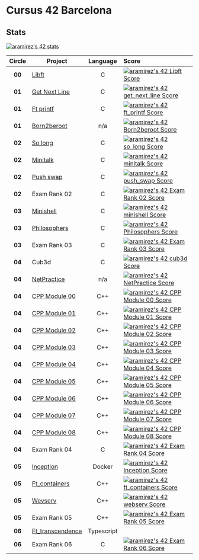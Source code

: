 # Cursus 42 Barcelona

## Stats
[![aramirez's 42 stats](https://badge42.vercel.app/api/v2/cl6y65hc100490gl7reg9ecj1/stats?cursusId=21&coalitionId=206)](https://github.com/JaeSeoKim/badge42)

|**Circle**|**Project**|**Language**|**Score**| 
|:--------:|-----------|:----------:|:--------|
|**00**|[Libft](https://github.com/arsalas/42_Cursus/tree/main/libft)|C|[![aramirez's 42 Libft Score](https://badge42.vercel.app/api/v2/cl6y65hc100490gl7reg9ecj1/project/2454054)](https://github.com/JaeSeoKim/badge42)|
|**01**|[Get Next Line](https://github.com/arsalas/42_Cursus/tree/main/get_next_line) |C|[![aramirez's 42 get_next_line Score](https://badge42.vercel.app/api/v2/cl6y65hc100490gl7reg9ecj1/project/2491127)](https://github.com/JaeSeoKim/badge42)|
|**01**|[Ft printf](https://github.com/arsalas/42_Cursus/tree/main/ft_printf)|C|[![aramirez's 42 ft_printf Score](https://badge42.vercel.app/api/v2/cl6y65hc100490gl7reg9ecj1/project/2492471)](https://github.com/JaeSeoKim/badge42)|   
|**01**|[Born2beroot](https://github.com/arsalas/42_Cursus/tree/main/born2beroot)|n/a|[![aramirez's 42 Born2beroot Score](https://badge42.vercel.app/api/v2/cl6y65hc100490gl7reg9ecj1/project/2515338)](https://github.com/JaeSeoKim/badge42)|
|**02**|[So long](https://github.com/arsalas/42_Cursus/tree/main/solong)|C|[![aramirez's 42 so_long Score](https://badge42.vercel.app/api/v2/cl6y65hc100490gl7reg9ecj1/project/2525111)](https://github.com/JaeSeoKim/badge42)|
|**02**|[Minitalk](https://github.com/arsalas/42_Cursus/tree/main/minitalk)|C|[![aramirez's 42 minitalk Score](https://badge42.vercel.app/api/v2/cl6y65hc100490gl7reg9ecj1/project/2525110)](https://github.com/JaeSeoKim/badge42)|
|**02**|[Push swap](https://github.com/arsalas/42_Cursus/tree/main/push_swap)|C|[![aramirez's 42 push_swap Score](https://badge42.vercel.app/api/v2/cl6y65hc100490gl7reg9ecj1/project/2525109)](https://github.com/JaeSeoKim/badge42)|
|**02**|Exam Rank 02|C|[![aramirez's 42 Exam Rank 02 Score](https://badge42.vercel.app/api/v2/cl6y65hc100490gl7reg9ecj1/project/2521323)](https://github.com/JaeSeoKim/badge42)|
|**03**|[Minishell](https://github.com/arsalas/minishell/tree/main)|C|[![aramirez's 42 minishell Score](https://badge42.vercel.app/api/v2/cl6y65hc100490gl7reg9ecj1/project/2866738)](https://github.com/JaeSeoKim/badge42)|
|**03**|[Philosophers](https://github.com/arsalas/42_Cursus/tree/main/philosophers)|C|[![aramirez's 42 Philosophers Score](https://badge42.vercel.app/api/v2/cl6y65hc100490gl7reg9ecj1/project/2877650)](https://github.com/JaeSeoKim/badge42)|
|**03**|Exam Rank 03|C|[![aramirez's 42 Exam Rank 03 Score](https://badge42.vercel.app/api/v2/cl6y65hc100490gl7reg9ecj1/project/2862690)](https://github.com/JaeSeoKim/badge42)|
|**04**|Cub3d|C|[![aramirez's 42 cub3d Score](https://badge42.vercel.app/api/v2/cl6y65hc100490gl7reg9ecj1/project/2910978)](https://github.com/JaeSeoKim/badge42)|
|**04**|[NetPractice](https://github.com/arsalas/42_Cursus/tree/main/net_practice)|n/a|[![aramirez's 42 NetPractice Score](https://badge42.vercel.app/api/v2/cl6y65hc100490gl7reg9ecj1/project/2911876)](https://github.com/JaeSeoKim/badge42)|
|**04**|[CPP Module 00](https://github.com/arsalas/42_Cursus/tree/main/cpp/cpp_0)|C++|[![aramirez's 42 CPP Module 00 Score](https://badge42.vercel.app/api/v2/cl6y65hc100490gl7reg9ecj1/project/2911287)](https://github.com/JaeSeoKim/badge42)|
|**04**|[CPP Module 01](https://github.com/arsalas/42_Cursus/tree/main/cpp/cpp_1)|C++|[![aramirez's 42 CPP Module 01 Score](https://badge42.vercel.app/api/v2/cl6y65hc100490gl7reg9ecj1/project/2911877)](https://github.com/JaeSeoKim/badge42)|
|**04**|[CPP Module 02](https://github.com/arsalas/42_Cursus/tree/main/cpp/cpp_2)|C++|[![aramirez's 42 CPP Module 02 Score](https://badge42.vercel.app/api/v2/cl6y65hc100490gl7reg9ecj1/project/2924714)](https://github.com/JaeSeoKim/badge42)|
|**04**|[CPP Module 03](https://github.com/arsalas/42_Cursus/tree/main/cpp/cpp_3)|C++|[![aramirez's 42 CPP Module 03 Score](https://badge42.vercel.app/api/v2/cl6y65hc100490gl7reg9ecj1/project/2924919)](https://github.com/JaeSeoKim/badge42)|
|**04**|[CPP Module 04](https://github.com/arsalas/42_Cursus/tree/main/cpp/cpp_4)|C++|[![aramirez's 42 CPP Module 04 Score](https://badge42.vercel.app/api/v2/cl6y65hc100490gl7reg9ecj1/project/2926020)](https://github.com/JaeSeoKim/badge42)|
|**04**|[CPP Module 05](https://github.com/arsalas/42_Cursus/tree/main/cpp/cpp_5)|C++|[![aramirez's 42 CPP Module 05 Score](https://badge42.vercel.app/api/v2/cl6y65hc100490gl7reg9ecj1/project/2929337)](https://github.com/JaeSeoKim/badge42)|
|**04**|[CPP Module 06](https://github.com/arsalas/42_Cursus/tree/main/cpp/cpp_6)|C++|[![aramirez's 42 CPP Module 06 Score](https://badge42.vercel.app/api/v2/cl6y65hc100490gl7reg9ecj1/project/2929393)](https://github.com/JaeSeoKim/badge42)|
|**04**|[CPP Module 07](https://github.com/arsalas/42_Cursus/tree/main/cpp/cpp_7)|C++|[![aramirez's 42 CPP Module 07 Score](https://badge42.vercel.app/api/v2/cl6y65hc100490gl7reg9ecj1/project/2930828)](https://github.com/JaeSeoKim/badge42)|
|**04**|[CPP Module 08](https://github.com/arsalas/42_Cursus/tree/main/cpp/cpp_8)|C++|[![aramirez's 42 CPP Module 08 Score](https://badge42.vercel.app/api/v2/cl6y65hc100490gl7reg9ecj1/project/2930947)](https://github.com/JaeSeoKim/badge42)|
|**04**|Exam Rank 04|C|[![aramirez's 42 Exam Rank 04 Score](https://badge42.vercel.app/api/v2/cl6y65hc100490gl7reg9ecj1/project/2916771)](https://github.com/JaeSeoKim/badge42)|
|**05**|[Inception](https://github.com/arsalas/42_Cursus/tree/main/inception)|Docker|[![aramirez's 42 Inception Score](https://badge42.vercel.app/api/v2/cl6y65hc100490gl7reg9ecj1/project/2931430)](https://github.com/JaeSeoKim/badge42)|
|**05**|[Ft_containers](https://github.com/arsalas/42_Cursus/tree/main/ft_containers)|C++|[![aramirez's 42 ft_containers Score](https://badge42.vercel.app/api/v2/cl6y65hc100490gl7reg9ecj1/project/2931429)](https://github.com/JaeSeoKim/badge42)|
|**05**|[Wevserv](https://github.com/arsalas/webserv)|C++|[![aramirez's 42 webserv Score](https://badge42.vercel.app/api/v2/cl6y65hc100490gl7reg9ecj1/project/3013345)](https://github.com/JaeSeoKim/badge42)|
|**05**|Exam Rank 05|C++|[![aramirez's 42 Exam Rank 05 Score](https://badge42.vercel.app/api/v2/cl6y65hc100490gl7reg9ecj1/project/2970633)](https://github.com/JaeSeoKim/badge42)|
|**06**|[Ft_transcendence](https://github.com/arsalas/ft_transcendece)|Typescript||
|**06**|Exam Rank 06|C|[![aramirez's 42 Exam Rank 06 Score](https://badge42.vercel.app/api/v2/cl6y65hc100490gl7reg9ecj1/project/3058171)](https://github.com/JaeSeoKim/badge42)|



